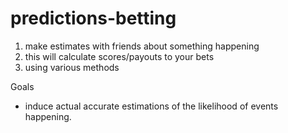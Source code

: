 # predictions-betting

1. make estimates with friends about something happening
2. this will calculate scores/payouts to your bets
3. using various methods

Goals
* induce actual accurate estimations of the likelihood of events happening.
